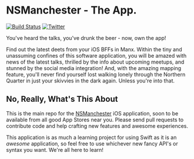 # NSManchester - The App.

[![Build Status](https://travis-ci.org/NSManchester/nsmanchester-app.svg?branch=master)](https://travis-ci.org/NSManchester/nsmanchester-app)
[![Twitter](https://img.shields.io/badge/Twitter-%40NSManchester-blue.svg)](http://twitter.com/NSManchester)

You've heard the talks, you've drunk the beer - now, own the app!

Find out the latest deets from your iOS BFFs in Manx. Within the tiny and unassuming confines of this software application, you will be amazed with news of the latest talks, thrilled by the info about upcoming meetups, and stunned by the social media integration! And, with the amazing mapping feature, you'll never find yourself lost walking lonely through the Northern Quarter in just your skivvies  in the dark again. Unless you're into that.

## No, Really, What's This About

This is the main repo for the [NSManchester](http://www.meetup.com/NSManchester/) iOS application, soon to be available from all good App Stores near you. Please send pull requests to contribute code and help crafting new features and awesome experiences.

This application is as much a learning project for using Swift as it is an _awesome_ application, so feel free to use whichever new fancy API's or syntax you want. We're all here to learn!
